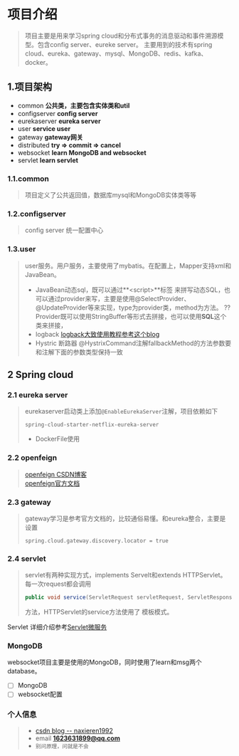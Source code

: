 项目介绍
===
>项目主要是用来学习spring cloud和分布式事务的消息驱动和事件溯源模型。包含config server、eureke server。
主要用到的技术有spring cloud、eureka、gateway、mysql、MongoDB、redis、kafka、
>docker。

## 1.项目架构
* common <strong>公共类，主要包含实体类和util</strong>
* configserver <strong>config server</strong>
* eurekaserver <strong>eureka server</strong>
* user <strong>service user</strong>
* gateway <strong>gateway网关</strong>
* distributed <strong>try => commit => cancel</strong>
* websocket <strong>learn MongoDB and websocket</strong>
* servlet <strong>learn servlet</strong>

### 1.1.common
> 项目定义了公共返回值，数据库mysql和MongoDB实体类等等
### 1.2.configserver
> config server 统一配置中心
### 1.3.user
> user服务。用户服务，主要使用了mybatis。在配置上，Mapper支持xml和JavaBean。<br />
>* JavaBean动态sql，既可以通过**\<script>**标签
>来拼写动态SQL，也可以通过provider来写，主要是使用@SelectProvider、@UpdateProvider等来实现，type为provider类，method为方法。
> ??Provider既可以使用StringBuffer等形式去拼接，也可以使用<strong>SQL</strong>这个类来拼接，
>* logback [logback大致使用教程参考这个blog](https://juejin.im/post/5b128f326fb9a01e8b7814c4#heading-5)
>* Hystric 断路器 @HystrixCommand注解fallbackMethod的方法参数要和注解下面的参数类型保持一致
## 2 Spring cloud
### 2.1 eureka server
> eurekaserver启动类上添加<code>@EnableEurekaServer</code>注解，项目依赖如下
>```
>spring-cloud-starter-netflix-eureka-server
>```
>* DockerFile使用

### 2.2 openfeign
>[openfeign CSDN博客](https://blog.csdn.net/naxieren1992/article/details/100750303) <br />
>[openfeign官方文档](https://cloud.spring.io/spring-cloud-static/spring-cloud-openfeign/2.1.2.RELEASE/multi/multi_spring-cloud-feign.html)

### 2.3 gateway
>gateway学习是参考官方文档的，比较通俗易懂。和eureka整合，主要是设置
>```
>spring.cloud.gateway.discovery.locator = true
>```

### 2.4 servlet
> servlet有两种实现方式，implements Servelt和extends HTTPServlet。每一次request都会调用
>```java
>public void service(ServletRequest servletRequest, ServletResponse servletResponse)
>```
>方法，HTTPServlet的service方法使用了 模板模式。

Servlet 详细介绍参考[Servlet微服务](https://github.com/naxienianHaiF/microservice/tree/master/servlet)
### MongoDB
websocket项目主要是使用的MongoDB，同时使用了learn和msg两个database。
-[ ] MongoDB
-[ ] websocket配置

### 个人信息
> * [csdn blog -- naxieren1992](https://blog.csdn.net/naxieren1992)
> * email **1623631899@qq.com**
> * <code>别问原理，问就是不会</code>

